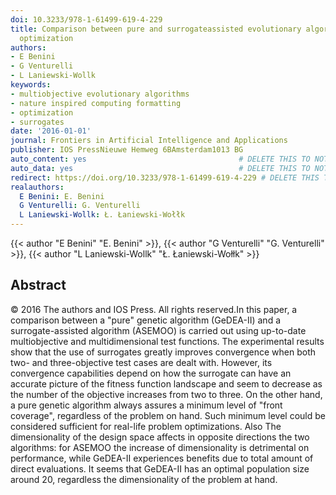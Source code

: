 ```yaml
---
doi: 10.3233/978-1-61499-619-4-229
title: Comparison between pure and surrogateassisted evolutionary algorithms for multiobjective
  optimization
authors:
- E Benini
- G Venturelli
- L Laniewski-Wollk
keywords:
- multiobjective evolutionary algorithms
- nature inspired computing formatting
- optimization
- surrogates
date: '2016-01-01'
journal: Frontiers in Artificial Intelligence and Applications
publisher: IOS PressNieuwe Hemweg 6BAmsterdam1013 BG
auto_content: yes                                  # DELETE THIS TO NOT AUTO GENERATE CONTENT
auto_data: yes                                     # DELETE THIS TO NOT AUTO GENERATE METADATA
redirect: https://doi.org/10.3233/978-1-61499-619-4-229 # DELETE THIS TO NOT REDIRECT
realauthors:
  E Benini: E. Benini
  G Venturelli: G. Venturelli
  L Laniewski-Wollk: Ł. Łaniewski-Wołłk
---
```

{{< author "E Benini" "E. Benini" >}}, {{< author "G Venturelli" "G. Venturelli" >}}, {{< author "L Laniewski-Wollk" "Ł. Łaniewski-Wołłk" >}}

## Abstract
© 2016 The authors and IOS Press. All rights reserved.In this paper, a comparison between a "pure" genetic algorithm (GeDEA-II) and a surrogate-assisted algorithm (ASEMOO) is carried out using up-to-date multiobjective and multidimensional test functions. The experimental results show that the use of surrogates greatly improves convergence when both two- and three-objective test cases are dealt with. However, its convergence capabilities depend on how the surrogate can have an accurate picture of the fitness function landscape and seem to decrease as the number of the objective increases from two to three. On the other hand, a pure genetic algorithm always assures a minimum level of "front coverage", regardless of the problem on hand. Such minimum level could be considered sufficient for real-life problem optimizations. Also The dimensionality of the design space affects in opposite directions the two algorithms: for ASEMOO the increase of dimensionality is detrimental on performance, while GeDEA-II experiences benefits due to total amount of direct evaluations. It seems that GeDEA-II has an optimal population size around 20, regardless the dimensionality of the problem at hand.
